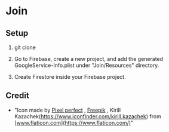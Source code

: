 # Join

## Setup

1. git clone

2. Go to Firebase, create a new project, and add the generated GoogleService-Info.plist under "Join/Resources" directory.

3. Create Firestore inside your Firebase project.

## Credit

- "Icon made by [Pixel perfect](https://www.flaticon.com/authors/pixel-perfect) , [Freepik](https://www.freepik.com) , Kirill Kazachek(https://www.iconfinder.com/kirill.kazachek) from [www.flaticon.com](https://www.flaticon.com/)"

